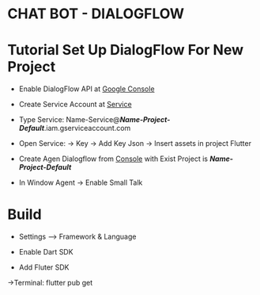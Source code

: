 # CHAT BOT - DIALOGFLOW

# Tutorial Set Up DialogFlow For New Project 

- Enable DialogFlow API at [Google Console](https://console.cloud.google.com/marketplace)

- Create Service Account at [Service](https://console.cloud.google.com/iam-admin/serviceaccounts?project=clean-bindery-310117)

- Type Service:  Name-Service@___Name-Project-Default___.iam.gserviceaccount.com

- Open Service: -> Key -> Add Key Json -> Insert assets in project Flutter

- Create Agen Dialogflow from [Console](https://dialogflow.cloud.google.com/) with Exist Project is ___Name-Project-Default___

- In Window Agent -> Enable Small Talk

# Build

  - Settings --> Framework & Language

  - Enable Dart SDK

  - Add Fluter SDK

  ->Terminal: flutter pub get